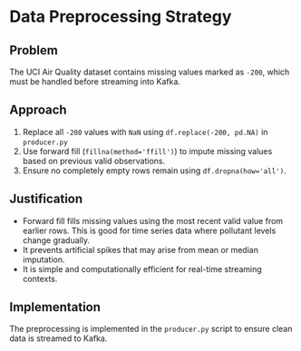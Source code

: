 # Data Preprocessing Strategy

## Problem
The UCI Air Quality dataset contains missing values marked as `-200`, which must be handled before streaming into Kafka.

## Approach
1. Replace all `-200` values with `NaN` using `df.replace(-200, pd.NA)` in `producer.py` 
2. Use forward fill (`fillna(method='ffill')`) to impute missing values based on previous valid observations.
3. Ensure no completely empty rows remain using `df.dropna(how='all')`.

## Justification
- Forward fill fills missing values using the most recent valid value from earlier rows. This is good for time series data where pollutant levels change gradually. 
- It prevents artificial spikes that may arise from mean or median imputation.
- It is simple and computationally efficient for real-time streaming contexts.

## Implementation
The preprocessing is implemented in the `producer.py` script to ensure clean data is streamed to Kafka.

